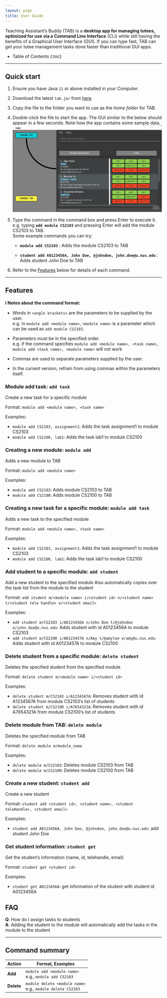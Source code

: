 ```yaml
---
layout: page
title: User Guide
---
```


Teaching Assistant’s Buddy (TAB) is a **desktop app for managing tutees, optimized for use via a Command Line Interface** (CLI) while still 
having the benefits of a Graphical User Interface (GUI). If you can type fast, TAB can get your tutee management 
tasks done faster than traditional GUI apps.

* Table of Contents
{:toc}

--------------------------------------------------------------------------------------------------------------------

## Quick start

1. Ensure you have Java `11` or above installed in your Computer.

1. Download the latest `tab.jar` from [here](https://github.com/AY2122S1-CS2103-F09-1/tp/releases).

1. Copy the file to the folder you want to use as the _home folder_ for TAB.

1. Double-click the file to start the app. The GUI similar to the below should appear in a few seconds. Note how the app contains some sample data.<br>
   ![Ui](images/Ui.png)

1. Type the command in the command box and press Enter to execute it. e.g. typing **`add module CS2103`** and pressing Enter will add the module CS2103 to TAB.<br>
   Some example commands you can try:

   * **`module add CS2103`** : Adds the module CS2103 to TAB

   * **`student add A0123456A, John Doe, @johndoe, john.doe@u.nus.edu`** : Adds student John Doe to TAB

1. Refer to the [Features](#features) below for details of each command.

--------------------------------------------------------------------------------------------------------------------

## Features

<div markdown="block" class="alert alert-info">

**:information_source: Notes about the command format:**<br>

* Words in `<angle brackets>` are the parameters to be supplied by the user.<br>
  e.g. in `module add <module name>`, `<module name>` is a parameter which can be used as `add module CS2103`.

* Parameters must be in the specified order.<br>
  e.g. if the command specifies `module add <module name>, <task name>`, `module add <task name>, <module name>` will not work

* Commas are used to separate parameters supplied by the user.

* In the current version, refrain from using commas within the parameters itself.

</div>


### Module add task: `add task`

Create a new task for a specific module

Format: `module add <module name>, <task name>`

Examples:
* `module add CS2103, assignment1`: Adds the task assignment1 to module CS2103
* `module add CS2100, lab1`: Adds the task lab1 to module CS2100

### Creating a new module: `module add`

Adds a new module to TAB

Format: `module add <module name>`

Examples:
* `module add CS2103`: Adds module CS2103 to TAB
* `module add CS2100`: Adds module CS2100 to TAB

### Creating a new task for a specific module: `module add task`

Adds a new task to the specified module

Format: `module add <module name>, <task name>`

Examples:
* `module add CS2103, assignment1`: Adds the task assignment1 to module CS2103
* `module add CS2100, lab1`: Adds the task lab1 to module CS2100

### Add student to a specific module: `add student`

Add a new student to the specified module
Also automatically copies over the task list from the module to the student

Format: `add student m/<module name> i/<student id> n/<student name> t/<student tele handle> e/<student email>`

Examples:
* `add student m/CS2103 i/A0123456A n/John Doe t/@johndoe e/john.doe@u.nus.edu`: Adds student with id 
   A0123456A to module CS2103
* `add student m/CS2100 i/A0123457A n/Amy t/@amylee e/amy@u.nus.edu`: Adds student with id A0123457A to module CS2100

### Delete student from a specific module: `delete student`

Deletes the specified student from the specified module

Format: `delete student m/<module name> i/<student id>`

Examples:
* `delete student m/CS2103 i/A1234567A`: Removes student with id A1234567A from module CS2103’s list of students
* `delete student m/CS2100 i/A7654321A`: Removes student with id A7654321A from module CS2100’s list of students

### Delete module from TAB: `delete module`

Deletes the specified module from TAB

Format: `delete module m/module_name`

Examples:
* `delete module m/CS2103`: Deletes module CS2103 from TAB
* `delete module m/CS2100`: Deletes module CS2100 from TAB

### Create a new student: `student add`

Create a new student

Format: `student add <student id>, <student name>, <student teleHandle>, <student email>`

Examples:
* `student add A0123456A, John Doe, @johndoe, john.doe@u.nus.edu`: add student John Doe

### Get student information: `student get`

Get the student’s information (name, id, telehandle, email)

Format: `student get <student id>`

Examples:
* `student get A0123456A`: get information of the student with student id A0123456A

## FAQ

**Q**: How do I assign tasks to students<br>
**A**: Adding the student to the module will automatically add the tasks in the module to the student

--------------------------------------------------------------------------------------------------------------------

## Command summary

Action | Format, Examples
--------|------------------
**Add** | `module add <module name>` <br> e.g., `module add CS2103`
**Delete** | `module delete <module name>`<br> e.g., `module delete CS2103`
